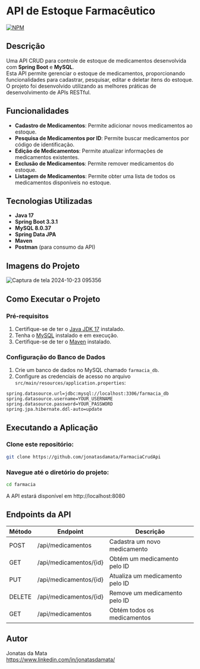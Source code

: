 # API de Estoque Farmacêutico
[![NPM](https://img.shields.io/npm/l/react)](https://github.com/jonatasdamata/FarmaciaCrudApi/blob/master/LICENSE) 


## Descrição
Uma API CRUD para controle de estoque de medicamentos desenvolvida com **Spring Boot** e **MySQL**. <br>
Esta API permite gerenciar o estoque de medicamentos, proporcionando funcionalidades para cadastrar, pesquisar, editar e deletar itens do estoque. O projeto foi desenvolvido utilizando as melhores práticas de desenvolvimento de APIs RESTful.

## Funcionalidades

- **Cadastro de Medicamentos**: Permite adicionar novos medicamentos ao estoque.
- **Pesquisa de Medicamentos por ID**: Permite buscar medicamentos por código de identificação.
- **Edição de Medicamentos**: Permite atualizar informações de medicamentos existentes.
- **Exclusão de Medicamentos**: Permite remover medicamentos do estoque.
- **Listagem de Medicamentos**: Permite obter uma lista de todos os medicamentos disponíveis no estoque.

## Tecnologias Utilizadas

- **Java 17**
- **Spring Boot 3.3.1**
- **MySQL 8.0.37**
- **Spring Data JPA**
- **Maven**
- **Postman** (para consumo da API)

## Imagens do Projeto

![Captura de tela 2024-10-23 095356](https://github.com/user-attachments/assets/60bae9b0-e541-4d9d-a559-343cfaae9da6)


## Como Executar o Projeto

### Pré-requisitos

1. Certifique-se de ter o [Java JDK 17](https://www.oracle.com/java/technologies/javase-jdk17-downloads.html) instalado.
2. Tenha o [MySQL](https://www.mysql.com/downloads/) instalado e em execução.
3. Certifique-se de ter o [Maven](https://maven.apache.org/download.cgi) instalado.

### Configuração do Banco de Dados

1. Crie um banco de dados no MySQL chamado `farmacia_db`.
2. Configure as credenciais de acesso no arquivo `src/main/resources/application.properties`:

```properties
spring.datasource.url=jdbc:mysql://localhost:3306/farmacia_db
spring.datasource.username=YOUR_USERNAME
spring.datasource.password=YOUR_PASSWORD
spring.jpa.hibernate.ddl-auto=update
```

## Executando a Aplicação

### Clone este repositório:
```bash
git clone https://github.com/jonatasdamata/FarmaciaCrudApi
```

### Navegue até o diretório do projeto:
```bash
cd farmacia
```
A API estará disponível em http://localhost:8080

## Endpoints da API

| Método | Endpoint                       | Descrição                        |
|--------|--------------------------------|----------------------------------|
| POST   | /api/medicamentos              | Cadastra um novo medicamento     |
| GET    | /api/medicamentos/{id}        | Obtém um medicamento pelo ID     |
| PUT    | /api/medicamentos/{id}        | Atualiza um medicamento pelo ID   |
| DELETE | /api/medicamentos/{id}        | Remove um medicamento pelo ID     |
| GET    | /api/medicamentos              | Obtém todos os medicamentos       |


## Autor

Jonatas da Mata <br>
https://www.linkedin.com/in/jonatasdamata/

